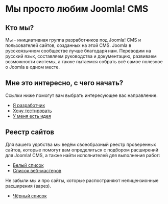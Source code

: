 # Мы просто любим Joomla! CMS

## Кто мы?
Мы - инициативная группа разработчиков под Joomla! CMS и пользователей сайтов, созданных на этой CMS. Joomla в русскоязычном сообществе лучше благодаря нам. Переводим на русский язык, составляем руководства и документацию, развиваем возможности системы, а также пытаемся собрать всё самое полезное о Joomla в одном месте.

## Мне это интересно, с чего начать?
Ссылки ниже помогут вам выбрать интересующее вас направление.

- [Я разработчик](developer)
- [Хочу тестировать](tester)
- [У меня есть идея](ideas)

## Реестр сайтов
Для вашего удобства мы ведём своеобразный реестр проверенных сайтов, которые помогут вам определиться с подбором расширений для Joomla! CMS, а также найти исполнителей для выполнения работ:
- [Белый список](whitelist)
- [Список веб-мастеров](webmasters)

Не забыли мы и про сайты, которые распостраняют нелицензионные расширения (варез).
- [Чёрный список](blacklist)
